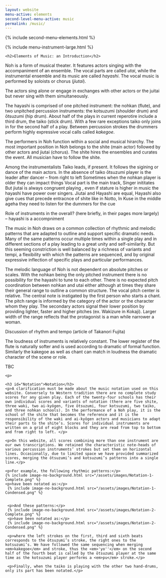 ```yaml
---
layout: website
menu-active: elements
second-level-menu-active: music
permalink: /music/
---
```


{% include second-menu-elements.html %}

<main class="page-content">
  <div class="text-container">
    {% include menu-instrument-large.html %}

    <h2>Elements of Music: an Introduction</h2>

<p>Noh is a form of musical theater. It features actors singing with the accompaniment of an ensemble. The vocal parts are called <em>utai</em>, while the instrumental ensemble and its music are called <em>hayashi</em>. The vocal music is performed by soloists or chorus (<em>jiutai</em>).

The actors sing alone or engage in exchanges with other actors or the juitai but never sing with them simultaneously.

The hayashi is comprised of one pitched instrument: the nohkan (flute), and two unpitched percussion instruments: the kotsuzumi (shoulder drum) and ōtsuzumi (hip drum). About half of the plays in current reperotire include a third drum, the taiko (stick drum).  With a few rare exceptions taiko only joins in for the second half of a play. Between percussion strokes the drummers perform highly expressive vocal calls called <em>kakegoe</em>. </p><p>

The performers in Noh function within a social and musical hirarchy. The most important position in Noh belongs to the shite (main actor) followed by other actors and jiutai (chorus). The shite hires the ensembles and curates the event. All musician have to follow the shite.

Among the instrumentalists Taiko leads, if present. It follows the sigining or dance of the main actors. In the absence of taiko ōtsuzumi player is the leader after dancer – from right to left
Sometimes when the nohkan player is older they can impact things
Vocal part is the main track,
Singer inititates
But jiutai is always congruent playing , even if stature is higher in music the hayashi have power over singers. Jiutai and Hayashi are equal, Hayashi also give cues that precede entracnce of shite like in Notto,
In Kuse in the middle ageha they need to listen for the dummers for the cue

Role of instruments in the overall? (here briefly, in their pages more largely) – hayashi is a accompniment

</p><p>

The music in Noh draws on a common collection of rhythmic and melodic patterns that are adapted to outline and support specific dramatic needs. Many of the same patterns occur multiple times within a single play and in different sections of a play leading to a great unity and self-similarity. But this seeming constriction is well balanced by a richness of variants and tempi, a flexibility with which the patterns are sequenced, and by original expressive inflection of specific plays and particular performances. </p><p>

The melodic language of Noh is not dependent on absolute pitches or scales. With the nohkan being the only pitched instrument there is no possibility for the hayashi to tune to each other. There is no expected pitch coordination between nohkan and utai either although at times they share their general range to outline a common structure. The vocal pitch center is relative. The central note is instigated by the first person who starts a chant. The pitch range is informed by the category of the actor or the character whom they play. The secondary actors signal their lower position by providing lighter, faster and higher pitches (ex. Wakizure in Kokaji). Larger width of the range reflects that the protagonist is a man while narrower a woman. </p><p>

Discussion of rhythm and tempo (article of Takanori Fujita)</p><p>

The loudness of instruments is relatively constant. The lower register of the flute is naturally softer and is used according to dramatic of formal function.  Similarly the kakegoe as well as chant can match in loudness the dramatic character of the scene or role.  </p><p>

TBC
</p>


    <p>
  </p>

    <h3 id="Notation">Notation</h3>
    <p>A clarification must be made about the music notation used on this website. Conversely to Western tradition there are no complete study scores for any given play. Each of the twenty-four schools has their own individual scores and variants of notation (there are five shite, three waki, two ai-kyōgen, five ōtsuzumi, four kotsuzumi, two taiko, and three nohkan schools). In the performance of a Noh play, it is the school of the shite that becomes the reference and it is the responsibility of the waki and ai-kyōgen actors and musicians to adapt their parts to the shite’s. Scores for individual instruments are written on a grid of eight blocks and they are read from top to bottom and from right to left. </p>

    <p>On this website, all scores combining more than one instrument are our own transcriptions. We retained the characteristic note-heads of various percussion instruments’ strokes but set them on horizontal lines. Occasionally, due to limited space we have provided summarized scores, merging the ōtsuzumi’s and kotsuzumi’s patterns into a single line.</p>

    <p>For example, the following rhythmic patterns:</p>
    {% include image-no-background.html src="/assets/images/Notation-1-Complete.png" %}
    <p>have been notated as:</p>
     {% include image-no-background.html src="/assets/images/Notation-1-Condensed.png" %}


     <p>And these patterns:</p>
     {% include image-no-background.html src="/assets/images/Notation-2-Complete.png" %}
     <p>have been notated as:</p>
     {% include image-no-background.html src="/assets/images/Notation-2-Condensed.png" %}

     <p>where the left strokes on the first, third and sixth beats corresponds to the ōtsuzumi’s stroke, the right ones to the kotsuzumi’s. We have followed the same sequencing when merging <em>kakegoe</em> and stroke, thus the <em>'yo''</em> on the second half of the fourth beat is called by the ōtsuzumi player at the same time as the kotsuzumi player performs a <em>pu</em> stroke.</p>

     <p>Finally, when the taiko is playing with the other two hand-drums, only its part has been notated.</p>
  </div>
</main>
